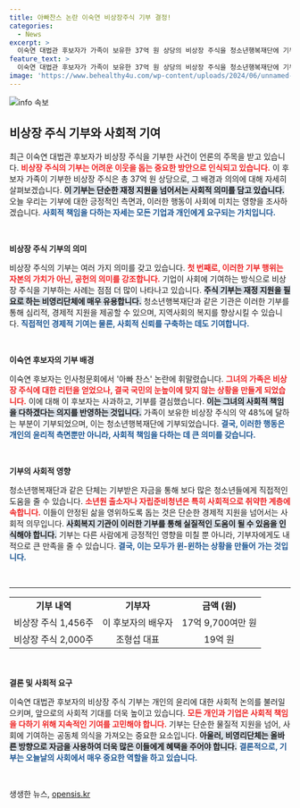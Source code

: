 ```yaml
---
title: 아빠찬스 논란 이숙연 비상장주식 기부 결정!
categories:
  - News
excerpt: >
  이숙연 대법관 후보자가 가족이 보유한 37억 원 상당의 비상장 주식을 청소년행복재단에 기부하며 주식 아빠찬스 논란을 극복하려 하고 있습니다. 기부가 어떤 영향을 미칠지 주목됩니다!
feature_text: >
  이숙연 대법관 후보자가 가족이 보유한 37억 원 상당의 비상장 주식을 청소년행복재단에 기부하며 주식 아빠찬스 논란을 극복하려 하고 있습니다. 기부가 어떤 영향을 미칠지 주목됩니다!
image: 'https://www.behealthy4u.com/wp-content/uploads/2024/06/unnamed-file.png'
---
```


<p><img src="https://www.behealthy4u.com/wp-content/uploads/2024/06/unnamed-file.png" alt="info 속보" /></p>

<h2 data-ke-size="size26">비상장 주식 기부와 사회적 기여</h2>

<p data-ke-size="size16">최근 이숙연 대법관 후보자가 비상장 주식을 기부한 사건이 언론의 주목을 받고 있습니다. <b><span style="color: #ee2323;">비상장 주식의 기부는 어려운 이웃을 돕는 중요한 방안으로 인식되고 있습니다.</span></b> 이 후보자 가족이 기부한 비상장 주식은 총 37억 원 상당으로, 그 배경과 의의에 대해 자세히 살펴보겠습니다. <b><span style="background-color: #21538527;">이 기부는 단순한 재정 지원을 넘어서는 사회적 의미를 담고 있습니다.</span></b> 오늘 우리는 기부에 대한 긍정적인 측면과, 이러한 행동이 사회에 미치는 영향을 조사하겠습니다. <b><span style="color: #1a5490;">사회적 책임을 다하는 자세는 모든 기업과 개인에게 요구되는 가치입니다.</span></b></p>

<p data-ke-size="size16">&nbsp;</p>

<p><b>비상장 주식 기부의 의미</b></p>

<p data-ke-size="size16">비상장 주식의 기부는 여러 가지 의미를 갖고 있습니다. <b><span style="color: #ee2323;">첫 번째로, 이러한 기부 행위는 자본의 가치가 아닌, 공헌의 의미를 강조합니다.</span></b> 기업이 사회에 기여하는 방식으로 비상장 주식을 기부하는 사례는 점점 더 많이 나타나고 있습니다. <b><span style="background-color: #21538527;">주식 기부는 재정 지원을 필요로 하는 비영리단체에 매우 유용합니다.</span></b> 청소년행복재단과 같은 기관은 이러한 기부를 통해 심리적, 경제적 지원을 제공할 수 있으며, 지역사회의 복지를 향상시킬 수 있습니다. <b><span style="color: #1a5490;">직접적인 경제적 기여는 물론, 사회적 신뢰를 구축하는 데도 기여합니다.</span></b></p>

<p data-ke-size="size16">&nbsp;</p>

<p><b>이숙연 후보자의 기부 배경</b></p>

<p data-ke-size="size16">이숙연 후보자는 인사청문회에서 '아빠 찬스' 논란에 휘말렸습니다. <b><span style="color: #ee2323;">그녀의 가족은 비상장 주식에 대한 리턴을 얻었으나, 결국 국민의 눈높이에 맞지 않는 상황을 만들게 되었습니다.</span></b> 이에 대해 이 후보자는 사과하고, 기부를 결심했습니다. <b><span style="background-color: #21538527;">이는 그녀의 사회적 책임을 다하겠다는 의지를 반영하는 것입니다.</span></b> 가족이 보유한 비상장 주식의 약 48%에 달하는 부분이 기부되었으며, 이는 청소년행복재단에 기부되었습니다. <b><span style="color: #1a5490;">결국, 이러한 행동은 개인의 윤리적 측면뿐만 아니라, 사회적 책임을 다하는 데 큰 의미를 갖습니다.</span></b></p>

<p data-ke-size="size16">&nbsp;</p>

<p><b>기부의 사회적 영향</b></p>

<p data-ke-size="size16">청소년행복재단과 같은 단체는 기부받은 자금을 통해 보다 많은 청소년들에게 직접적인 도움을 줄 수 있습니다. <b><span style="color: #ee2323;">소년원 출소자나 자립준비청년은 특히 사회적으로 취약한 계층에 속합니다.</span></b> 이들이 안정된 삶을 영위하도록 돕는 것은 단순한 경제적 지원을 넘어서는 사회적 의무입니다. <b><span style="background-color: #21538527;">사회복지 기관이 이러한 기부를 통해 실질적인 도움이 될 수 있음을 인식해야 합니다.</span></b> 기부는 다른 사람에게 긍정적인 영향을 미칠 뿐 아니라, 기부자에게도 내적으로 큰 만족을 줄 수 있습니다. <b><span style="color: #1a5490;">결국, 이는 모두가 윈-윈하는 상황을 만들어 가는 것입니다.</span></b></p>

<p data-ke-size="size16">&nbsp;</p>

<hr>

<table style="width: 100%; border-collapse: collapse; margin-bottom: 20px;">
  <tr>
    <td style="text-align: center; height: 17px;"><b>기부 내역</b></td>
    <td style="text-align: center; height: 17px;"><b>기부자</b></td>
    <td style="text-align: center; height: 17px;"><b>금액 (원)</b></td>
  </tr>
  <tr>
    <td style="text-align: center; height: 17px;">비상장 주식 1,456주</td>
    <td style="text-align: center; height: 17px;">이 후보자의 배우자</td>
    <td style="text-align: center; height: 17px;">17억 9,700여만 원</td>
  </tr>
  <tr>
    <td style="text-align: center; height: 17px;">비상장 주식 2,000주</td>
    <td style="text-align: center; height: 17px;">조형섭 대표</td>
    <td style="text-align: center; height: 17px;">19억 원</td>
  </tr>
</table>

<p data-ke-size="size16">&nbsp;</p>

<p><b>결론 및 사회적 요구</b></p>

<p data-ke-size="size16">이숙연 대법관 후보자의 비상장 주식 기부는 개인의 윤리에 대한 사회적 논의를 불러일으키며, 앞으로의 사회적 기대를 더욱 높이고 있습니다. <b><span style="color: #ee2323;">모든 개인과 기업은 사회적 책임을 다하기 위해 지속적인 기여를 고민해야 합니다.</span></b> 기부는 단순한 물질적 지원을 넘어, 사회에 기여하는 공동체 의식을 가져오는 중요한 요소입니다. <b><span style="background-color: #21538527;">아울러, 비영리단체는 올바른 방향으로 자금을 사용하여 더욱 많은 이들에게 혜택을 주어야 합니다.</span></b> <b><span style="color: #1a5490;">결론적으로, 기부는 오늘날의 사회에서 매우 중요한 역할을 하고 있습니다.</span></b></p>

<p data-ke-size="size16">&nbsp;</p>
생생한 뉴스, <a href="https://opensis.kr" rel="dofollow">opensis.kr</a>


